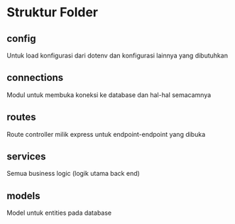 # Struktur Folder
## config
Untuk load konfigurasi dari dotenv dan konfigurasi lainnya yang dibutuhkan
## connections
Modul untuk membuka koneksi ke database dan hal-hal semacamnya
## routes
Route controller milik express untuk endpoint-endpoint yang dibuka
## services
Semua business logic (logik utama back end)
## models
Model untuk entities pada database